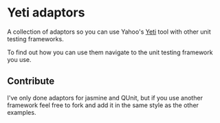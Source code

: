 # Yeti adaptors

A collection of adaptors so you can use Yahoo's [Yeti](https://github.com/yui/yeti) tool with other unit testing frameworks.

To find out how you can use them navigate to the unit testing framework you use.

## Contribute

I've only done adaptors for jasmine and QUnit, but if you use another framework feel free to fork and add it in the same style as the other examples.
